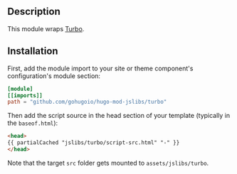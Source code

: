 ## Description

This module wraps [Turbo](https://github.com/hotwired/turbo).

## Installation

First, add the module import to your site or theme component's configuration's module section:

```toml
[module]
[[imports]]
path = "github.com/gohugoio/hugo-mod-jslibs/turbo"
```

Then add the script source in the head section of your template (typically in the `baseof.html`):


```html
<head>
{{ partialCached "jslibs/turbo/script-src.html" "-" }}
</head>
```

Note that the target `src` folder gets mounted to `assets/jslibs/turbo`.